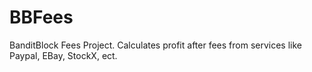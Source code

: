 # BBFees
BanditBlock Fees Project. Calculates profit after fees from services like Paypal, EBay, StockX, ect.
